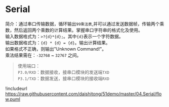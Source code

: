 # Serial
简介：通过串口传输数据，循环输出`99乘法表`,并可以通过发送数据帧，传输两个乘数，然后返回两个乘数的计算结果。掌握串口字符串的格式化及使用。  
输入数据格式为：`>?{d}*{d};`。其中`{d}`表示一个字符数据。  
输出数据格式为：`{d} * {d} = {d}`。输出计算结果。  
如果格式不正确，则输出"Unknown Command!"。  
乘法结果需在：`-32768` ~ `32767` 之间。

>使用端口：  
`P3.0/RXD`：数据接收，接串口模块的发送端`TXD`  
`P3.1/TXD`：数据发送，接串口模块的接收端`RXD`

!includeurl https://raw.githubusercontent.com/daishitong/51demo/master/04.Serial/flow.puml